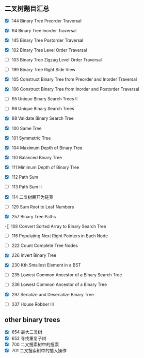 ## 二叉树题目汇总
-[x] 144 Binary Tree Preorder Traversal

-[x] 94 Binary Tree Inorder Traversal

-[x] 145 Binary Tree Postorder Traversal

-[x] 102 Binary Tree Level Order Traversal

-[ ] 103 Binary Tree Zigzag Level Order Traversal

-[ ] 199 Binary Tree Right Side View

-[x] 105 Construct Binary Tree from Preorder and Inorder Traversal

-[x] 106 Construct Binary Tree from Inorder and Postorder Traversal

-[ ] 95 Unique Binary Search Trees II

-[ ] 96 Unique Binary Search Trees

-[x] 98 Validate Binary Search Tree

-[x] 100 Same Tree

-[x] 101 Symmetric Tree

-[x] 104 Maximum Depth of Binary Tree

-[x] 110 Balanced Binary Tree

-[x] 111 Minimum Depth of Binary Tree

-[x] 112 Path Sum

-[ ] 113 Path Sum II

-[x] 114 二叉树展开为链表

-[ ] 129 Sum Root to Leaf Numbers

-[x] 257 Binary Tree Paths

-[] 108 Convert Sorted Array to Binary Search Tree

-[ ] 116 Populating Next Right Pointers in Each Node

-[ ] 222 Count Complete Tree Nodes

-[x] 226 Invert Binary Tree

-[x] 230 Kth Smallest Element in a BST

-[ ] 235 Lowest Common Ancestor of a Binary Search Tree

-[ ] 236 Lowest Common Ancestor of a Binary Tree

-[x] 297 Serialize and Deserialize Binary Tree

-[ ] 337 House Robber III

## other binary trees

-[x] 654 最大二叉树
-[x] 652 寻找重复子树
-[x] 700 二叉搜索树中的搜索
-[x] 701 二叉搜索树中的插入操作